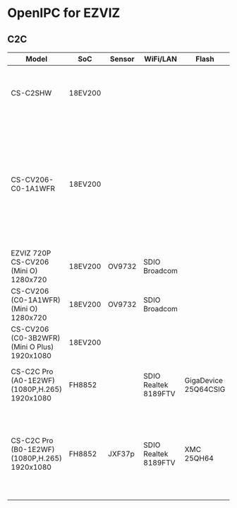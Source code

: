 # OpenIPC for EZVIZ



## C2C
| Model | SoC | Sensor | WiFi/LAN | Flash | Firmware | Additional |
| --- | --- | --- | --- | --- | --- | --- | 
| CS-C2SHW | 18EV200 |  |  |  |  | ![CS-C2SHW](https://user-images.githubusercontent.com/1933140/232224589-fe92dded-2700-4313-a5e7-679c10df3c95.jpg) ![CS-C2SHW-A](https://user-images.githubusercontent.com/1933140/232224604-d0e36106-6ce6-4ab2-995b-1fd78714adce.jpg) ![CS-C2SHW-B](https://user-images.githubusercontent.com/1933140/232224620-225d438a-b456-4a14-a89a-589c602fb7b6.jpg) | 
| CS-CV206-C0-1A1WFR | 18EV200 |  |  |  |  | ![CS-CV206-C0-1A1WFR](https://user-images.githubusercontent.com/1933140/232224646-e476400f-e293-4cea-94f5-bd1792488858.jpg) ![CS-CV206-C0-1A1WFR-A](https://user-images.githubusercontent.com/1933140/232224661-2238ae36-5034-4f12-a1f2-106ea37220cc.jpg) ![CS-CV206-C0-1A1WFR-B](https://user-images.githubusercontent.com/1933140/232224676-544570c7-b1f2-48be-be0b-9a8d6cbb9e71.jpg) | 
| EZVIZ 720P CS-CV206 (Mini O) 1280x720 | 18EV200 | OV9732 | SDIO Broadcom |  |  http://usdownload.ezvizlife.com/device/CS-CV206-C0-1A1WFR/2.0/CS-CV206-C0-1A1WFR.dav From GH [CS-CV206-C0-1A1WFR.zip](https://github.com/FlyRouter/device-ezviz/files/11226434/CS-CV206-C0-1A1WFR.zip)  | ![EZVIZ720P](https://user-images.githubusercontent.com/1933140/231879932-02bcdb45-6ba5-4de1-b10c-3b10cb60ff4d.jpg) |
| CS-CV206 (C0-1A1WFR) (Mini O) 1280x720 | 18EV200 | OV9732 | SDIO Broadcom |  | http://usdownload.ezvizlife.com/device/CS-CV206-C0-1A1WFR/2.0/CS-CV206-C0-1A1WFR.dav From GH [CS-CV206-C0-1A1WFR.zip](https://github.com/FlyRouter/device-ezviz/files/11226434/CS-CV206-C0-1A1WFR.zip) | ![C0-1A1WFR](https://user-images.githubusercontent.com/1933140/231878722-e57344a8-912d-4779-aadd-545332c6b0d6.jpg) |
| CS-CV206 (C0-3B2WFR) (Mini O Plus) 1920x1080 | 18EV200 |  |  |  | http://usdownload.ezvizlife.com/device/CS-CV206-C0-3B2WFR/2.0/CS-CV206-C0-3B2WFR.dav  From GH [CS-CV206-C0-3B2WFR.zip](https://github.com/FlyRouter/device-ezviz/files/11226315/CS-CV206-C0-3B2WFR.zip) | ![C0-3B2WFR](https://user-images.githubusercontent.com/1933140/231879367-918625e2-bf22-4bb0-b554-d2b437ae2ceb.jpg) |
| CS-C2C Pro (A0-1E2WF) (1080P,H.265) 1920x1080 | FH8852 |  | SDIO Realtek 8189FTV | GigaDevice 25Q64CSIG | http://usdownload.ezvizlife.com/device/CS-C2C-A0-1E2WF/2.0/CS-C2C-A0-1E2WF.dav From GH [CS-C2C-A0-1E2WF.zip](https://github.com/FlyRouter/device-ezviz/files/11226655/CS-C2C-A0-1E2WF.zip) | SoC marked as HK-2018-11 ![1](https://user-images.githubusercontent.com/131543271/235324410-d7dad47a-0534-4a2b-9970-1d89f6ec9070.png) ![2](https://user-images.githubusercontent.com/131543271/235324416-1d3f523b-339a-4b3b-8145-bfa6d1bb12ee.png) ![3](https://user-images.githubusercontent.com/131543271/235324419-aabf32e0-f2eb-4b48-b2eb-789dfb4be9e9.png)|
| CS-C2C Pro (B0-1E2WF) (1080P,H.265) 1920x1080 | FH8852 | JXF37p | SDIO Realtek 8189FTV | XMC 25QH64 | http://usdownload.ezvizlife.com/device/CS-C2C-B0-1E2WF/2.0/CS-C2C-B0-1E2WF.dav From GH [CS-C2C-B0-1E2WF.zip](https://github.com/FlyRouter/device-ezviz/files/11226454/CS-C2C-B0-1E2WF.zip) | SoC marked as HK-2018-11 ![B0-1E2WF](https://user-images.githubusercontent.com/1933140/231880531-702d4670-368b-47da-b06f-869d36620480.jpg) ![B0-1E2WF-A](https://user-images.githubusercontent.com/1933140/231883894-38490cbd-d140-4e97-8935-6066c195b8c0.jpg) ![B0-1E2WF-B](https://user-images.githubusercontent.com/1933140/231883914-a804db58-af17-48dc-a876-dc5aa26b8dd1.jpg) |















